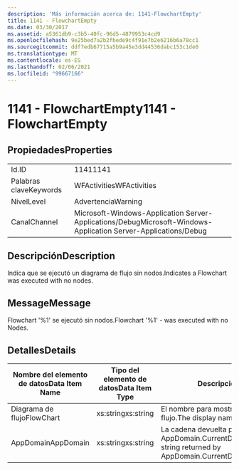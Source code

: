 ```yaml
---
description: 'Más información acerca de: 1141-FlowchartEmpty'
title: 1141 - FlowchartEmpty
ms.date: 03/30/2017
ms.assetid: a5361db9-c3b5-40fc-96d5-4879953c4cd9
ms.openlocfilehash: 9e25bed7a2b2fbede9c4f91e7b2e6216b6a78cc1
ms.sourcegitcommit: ddf7edb67715a5b9a45e3dd44536dabc153c1de0
ms.translationtype: MT
ms.contentlocale: es-ES
ms.lasthandoff: 02/06/2021
ms.locfileid: "99667166"
---
```

# <a name="1141---flowchartempty"></a><span data-ttu-id="57020-103">1141 - FlowchartEmpty</span><span class="sxs-lookup"><span data-stu-id="57020-103">1141 - FlowchartEmpty</span></span>

## <a name="properties"></a><span data-ttu-id="57020-104">Propiedades</span><span class="sxs-lookup"><span data-stu-id="57020-104">Properties</span></span>  
  
|||  
|-|-|  
|<span data-ttu-id="57020-105">Id.</span><span class="sxs-lookup"><span data-stu-id="57020-105">ID</span></span>|<span data-ttu-id="57020-106">1141</span><span class="sxs-lookup"><span data-stu-id="57020-106">1141</span></span>|  
|<span data-ttu-id="57020-107">Palabras clave</span><span class="sxs-lookup"><span data-stu-id="57020-107">Keywords</span></span>|<span data-ttu-id="57020-108">WFActivities</span><span class="sxs-lookup"><span data-stu-id="57020-108">WFActivities</span></span>|  
|<span data-ttu-id="57020-109">Nivel</span><span class="sxs-lookup"><span data-stu-id="57020-109">Level</span></span>|<span data-ttu-id="57020-110">Advertencia</span><span class="sxs-lookup"><span data-stu-id="57020-110">Warning</span></span>|  
|<span data-ttu-id="57020-111">Canal</span><span class="sxs-lookup"><span data-stu-id="57020-111">Channel</span></span>|<span data-ttu-id="57020-112">Microsoft-Windows-Application Server-Applications/Debug</span><span class="sxs-lookup"><span data-stu-id="57020-112">Microsoft-Windows-Application Server-Applications/Debug</span></span>|  
  
## <a name="description"></a><span data-ttu-id="57020-113">Descripción</span><span class="sxs-lookup"><span data-stu-id="57020-113">Description</span></span>  

 <span data-ttu-id="57020-114">Indica que se ejecutó un diagrama de flujo sin nodos.</span><span class="sxs-lookup"><span data-stu-id="57020-114">Indicates a Flowchart was executed with no nodes.</span></span>  
  
## <a name="message"></a><span data-ttu-id="57020-115">Message</span><span class="sxs-lookup"><span data-stu-id="57020-115">Message</span></span>  

 <span data-ttu-id="57020-116">Flowchart '%1' se ejecutó sin nodos.</span><span class="sxs-lookup"><span data-stu-id="57020-116">Flowchart '%1' - was executed with no Nodes.</span></span>  
  
## <a name="details"></a><span data-ttu-id="57020-117">Detalles</span><span class="sxs-lookup"><span data-stu-id="57020-117">Details</span></span>  
  
|<span data-ttu-id="57020-118">Nombre del elemento de datos</span><span class="sxs-lookup"><span data-stu-id="57020-118">Data Item Name</span></span>|<span data-ttu-id="57020-119">Tipo del elemento de datos</span><span class="sxs-lookup"><span data-stu-id="57020-119">Data Item Type</span></span>|<span data-ttu-id="57020-120">Descripción</span><span class="sxs-lookup"><span data-stu-id="57020-120">Description</span></span>|  
|--------------------|--------------------|-----------------|  
|<span data-ttu-id="57020-121">Diagrama de flujo</span><span class="sxs-lookup"><span data-stu-id="57020-121">FlowChart</span></span>|<span data-ttu-id="57020-122">xs:string</span><span class="sxs-lookup"><span data-stu-id="57020-122">xs:string</span></span>|<span data-ttu-id="57020-123">El nombre para mostrar del diagrama de flujo.</span><span class="sxs-lookup"><span data-stu-id="57020-123">The display name of the FlowChart.</span></span>|  
|<span data-ttu-id="57020-124">AppDomain</span><span class="sxs-lookup"><span data-stu-id="57020-124">AppDomain</span></span>|<span data-ttu-id="57020-125">xs:string</span><span class="sxs-lookup"><span data-stu-id="57020-125">xs:string</span></span>|<span data-ttu-id="57020-126">La cadena devuelta por AppDomain.CurrentDomain.FriendlyName.</span><span class="sxs-lookup"><span data-stu-id="57020-126">The string returned by AppDomain.CurrentDomain.FriendlyName.</span></span>|
